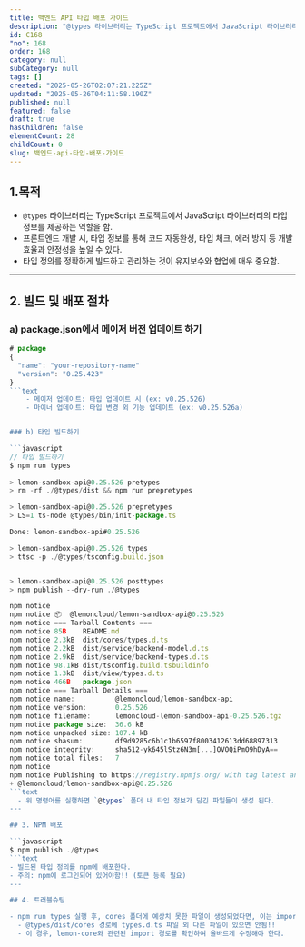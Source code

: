 ```yaml
---
title: 백엔드 API 타입 배포 가이드
description: "@types 라이브러리는 TypeScript 프로젝트에서 JavaScript 라이브러리의 타입 정보를 제공하는 역할을 함. 프론트엔드 개발 시, 타입 정보를 통해 코드 자동완성, 타입 체크, 에러 방지 등 개발 효율과 안정성을 높일 수 있다."
id: C168
"no": 168
order: 168
category: null
subCategory: null
tags: []
created: "2025-05-26T02:07:21.225Z"
updated: "2025-05-26T04:11:58.190Z"
published: null
featured: false
draft: true
hasChildren: false
elementCount: 28
childCount: 0
slug: 백엔드-api-타입-배포-가이드
---
```


## 1.목적

- `@types` 라이브러리는 TypeScript 프로젝트에서 JavaScript 라이브러리의 타입 정보를 제공하는 역할을 함.
- 프론트엔드 개발 시, 타입 정보를 통해 코드 자동완성, 타입 체크, 에러 방지 등 개발 효율과 안정성을 높일 수 있다.
- 타입 정의를 정확하게 빌드하고 관리하는 것이 유지보수와 협업에 매우 중요함.
---

## 2. 빌드 및 배포 절차

### a) package.json에서 메이저 버전 업데이트 하기

```javascript
# package
{
  "name": "your-repository-name"
  "version": "0.25.423"
}
```text
    - 메이저 업데이트: 타입 업데이트 시 (ex: v0.25.526)
    - 마이너 업데이트: 타입 변경 외 기능 업데이트 (ex: v0.25.526a)


### b) 타입 빌드하기

```javascript
// 타입 빌드하기
$ npm run types
  
> lemon-sandbox-api@0.25.526 pretypes
> rm -rf ./@types/dist && npm run prepretypes

> lemon-sandbox-api@0.25.526 prepretypes
> LS=1 ts-node @types/bin/init-package.ts

Done: lemon-sandbox-api#0.25.526

> lemon-sandbox-api@0.25.526 types
> ttsc -p ./@types/tsconfig.build.json


> lemon-sandbox-api@0.25.526 posttypes
> npm publish --dry-run ./@types

npm notice 
npm notice 📦  @lemoncloud/lemon-sandbox-api@0.25.526
npm notice === Tarball Contents === 
npm notice 85B    README.md                      
npm notice 2.3kB  dist/cores/types.d.ts          
npm notice 2.2kB  dist/service/backend-model.d.ts
npm notice 2.9kB  dist/service/backend-types.d.ts
npm notice 98.1kB dist/tsconfig.build.tsbuildinfo
npm notice 1.3kB  dist/view/types.d.ts           
npm notice 466B   package.json                   
npm notice === Tarball Details === 
npm notice name:          @lemoncloud/lemon-sandbox-api            
npm notice version:       0.25.526                                 
npm notice filename:      lemoncloud-lemon-sandbox-api-0.25.526.tgz
npm notice package size:  36.6 kB                                  
npm notice unpacked size: 107.4 kB                                 
npm notice shasum:        df9d9285c6b1c1b6597f8003412613dd68897313 
npm notice integrity:     sha512-yk645lStz6N3m[...]OVOQiPmO9hDyA== 
npm notice total files:   7                                        
npm notice 
npm notice Publishing to https://registry.npmjs.org/ with tag latest and public access (dry-run)
+ @lemoncloud/lemon-sandbox-api@0.25.526
```text
  - 위 명령어를 실행하면 `@types` 폴더 내 타입 정보가 담긴 파일들이 생성 된다.
---

## 3. NPM 배포

```javascript
$ npm publish ./@types
```text
- 빌드된 타입 정의를 npm에 배포한다.
- 주의: npm에 로그인되어 있어야함!! (토큰 등록 필요)
---

## 4. 트러블슈팅

- npm run types 실행 후, cores 폴더에 예상치 못한 파일이 생성되었다면, 이는 import 에러로 인한 문제일 수 있음
  - @types/dist/cores 경로에 types.d.ts 파일 외 다른 파일이 있으면 안됨!!
  - 이 경우, lemon-core와 관련된 import 경로를 확인하여 올바르게 수정해야 한다.
